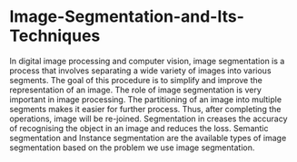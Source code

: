 # Image-Segmentation-and-Its-Techniques
 In digital image processing and computer vision, image segmentation is a process
 that involves separating a wide variety of images into various segments. The goal
 of this procedure is to simplify and improve the representation of an image.
 The role of image segmentation is very important in image processing. The
 partitioning of an image into multiple segments makes it easier for further process.
 Thus, after completing the operations, image will be re-joined. Segmentation in
creases the accuracy of recognising the object in an image and reduces the loss.
 Semantic segmentation and Instance segmentation are the available types of image
 segmentation based on the problem we use image segmentation.
